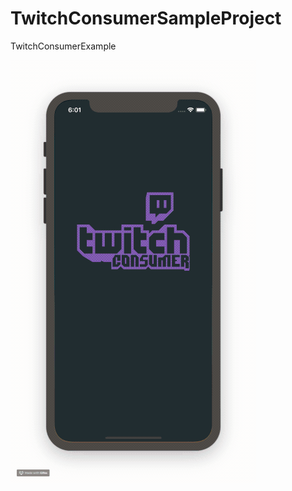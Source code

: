 # TwitchConsumerSampleProject
TwitchConsumerExample

![](https://github.com/adarak/TwitchConsumerSampleProject/blob/master/example.gif?raw=true)
